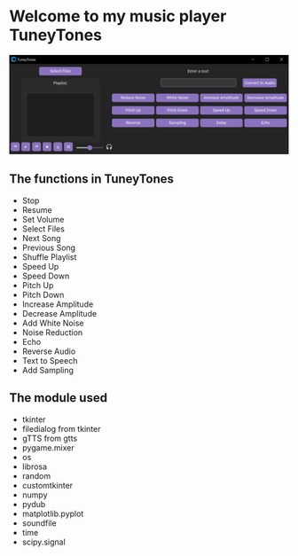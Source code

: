 <!DOCTYPE html>
<html>
<body>
  <h1>Welcome to my music player TuneyTones</h1>
    <img src="sample/app.PNG" alt="">
  <h2>The functions in TuneyTones</h2>
  <ul>
    <li>Stop</li>
    <li>Resume</li>
    <li>Set Volume</li>
    <li>Select Files</li>
    <li>Next Song</li>
    <li>Previous Song</li>
    <li>Shuffle Playlist</li>
    <li>Speed Up</li>
    <li>Speed Down</li>
    <li>Pitch Up</li>
    <li>Pitch Down</li>
    <li>Increase Amplitude</li>
    <li>Decrease Amplitude</li>
    <li>Add White Noise</li>
    <li>Noise Reduction</li>
    <li>Echo</li>
    <li>Reverse Audio</li>
    <li>Text to Speech</li>
    <li>Add Sampling</li>
  </ul>
  <h2>The module used</h2>
  <ul>
    <li>tkinter</li>
    <li>filedialog from tkinter</li>
    <li>gTTS from gtts</li>
    <li>pygame.mixer</li>
    <li>os</li>
    <li>librosa</li>
    <li>random</li>
    <li>customtkinter</li>
    <li>numpy</li>
    <li>pydub</li>
    <li>matplotlib.pyplot</li>
    <li>soundfile</li>
    <li>time</li>
    <li>scipy.signal</li>
  </ul>

